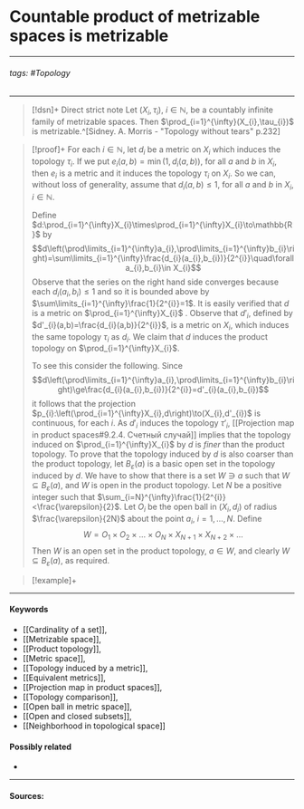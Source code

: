 # Countable product of metrizable spaces is metrizable
***
###### tags: #Topology 
***
>[!dsn]+ Direct strict note
>Let $(X_{i},\tau_{i})$, $i\in\mathbb{N}$, be a countably infinite family of metrizable spaces. Then $\prod_{i=1}^{\infty}(X_{i},\tau_{i})$ is metrizable.^[Sidney. A. Morris - "Topology without tears" p.232]

>[!proof]+
>For each $i\in\mathbb{N}$, let $d_{i}$ be a metric on $X_{i}$ which induces the topology $\tau_{i}$. If we put $e_{i}(a,b)=\min(1,d_{i}(a,b))$, for all $a$ and $b$ in $X_{i}$, then $e_{i}$ is a metric and it induces the topology $\tau_{i}$ on $X_{i}$. So we can, without loss of generality, assume that $d_{i}(a,b)\le1$, for all $a$ and $b$ in $X_{i}$, $i\in\mathbb{N}$.
>
>Define $d:\prod_{i=1}^{\infty}X_{i}\times\prod_{i=1}^{\infty}X_{i}\to\mathbb{R}$ by
>$$d\left(\prod\limits_{i=1}^{\infty}a_{i},\prod\limits_{i=1}^{\infty}b_{i}\right)=\sum\limits_{i=1}^{\infty}\frac{d_{i}(a_{i},b_{i})}{2^{i}}\quad\forall a_{i},b_{i}\in X_{i}$$
>Observe that the series on the right hand side converges because each $d_{i}(a_{i},b_{i})\le1$ and so it is bounded above by $\sum\limits_{i=1}^{\infty}\frac{1}{2^{i}}=1$.
>It is easily verified that $d$ is a metric on $\prod_{i=1}^{\infty}X_{i}$ . Observe that $d'_{i}$, defined by $d'_{i}(a,b)=\frac{d_{i}(a,b)}{2^{i}}$, is a metric on $X_{i}$, which induces the same topology $\tau_{i}$ as $d_{i}$. We claim that $d$ induces the product topology on $\prod_{i=1}^{\infty}X_{i}$.
>
>To see this consider the following. Since
>$$d\left(\prod\limits_{i=1}^{\infty}a_{i},\prod\limits_{i=1}^{\infty}b_{i}\right)\ge\frac{d_{i}(a_{i},b_{i})}{2^{i}}=d'_{i}(a_{i},b_{i})$$
>it follows that the projection $p_{i}:\left(\prod_{i=1}^{\infty}X_{i},d\right)\to(X_{i},d'_{i})$ is continuous, for each $i$. As $d'_{i}$ induces the topology $\tau'_{i}$, [[Projection map in product spaces#9.2.4. Счетный случай]] implies that the topology induced on $\prod_{i=1}^{\infty}X_{i}$ by $d$ is *finer* than the product topology.
>To prove that the topology induced by $d$ is also coarser than the product topology, let $B_{\varepsilon}(a)$ is a basic open set in the topology induced by $d$. We have to show that there is a set $W\ni a$ such that $W\subseteq B_{\varepsilon}(a)$, and $W$ is open in the product topology. Let $N$ be a positive integer such that $\sum_{i=N}^{\infty}\frac{1}{2^{i}}<\frac{\varepsilon}{2}$. Let $O_{i}$ be the open ball in $(X_{i},d_{i})$ of radius $\frac{\varepsilon}{2N}$ about the point $a_{i}$, $i=1,\dots,N$. Define
>$$W=O_{1}\times O_{2}\times\dots\times O_{N}\times X_{N+1}\times X_{N+2}\times\dots$$
>Then $W$ is an open set in the product topology, $a\in W$, and clearly $W\subseteq B_{\varepsilon}(a)$, as required.

>[!example]+ 
>
***
#### Keywords
- [[Cardinality of a set]],
- [[Metrizable space]],
- [[Product topology]],
- [[Metric space]],
- [[Topology induced by a metric]],
- [[Equivalent metrics]],
- [[Projection map in product spaces]],
- [[Topology comparison]],
- [[Open ball in metric space]],
- [[Open and closed subsets]],
- [[Neighborhood in topological space]]
#### Possibly related
- 
***
#### Sources: